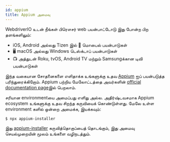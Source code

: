 ```yaml
---
id: appium
title: Appium அமைவு
---
```


WebdriverIO உடன் நீங்கள் பிரௌசர் web பயன்பாட்டோடு இது போன்ற பிற தளங்களிலும்:

- iOS, Android அல்லது Tizen இல் 📱 மொபைல் பயன்பாடுகள்
- 🖥️ macOS அல்லது Windows டெஸ்க்டாப் பயன்பாடுகள்
- 📺 அத்துடன் Roku, tvOS, Android TV மற்றும் Samsungக்கான டிவி பயன்பாடுகள்

இந்த வகையான சோதனைகளை எளிதாக்க உங்களுக்கு உதவ [Appium](https://appium.io/) ஐப் பயன்படுத்த பரிந்துரைக்கிறோம். Appium பற்றிய மேலோட்டத்தை அவர்களின் [official documentation page](https://appium.io/docs/en/2.0/intro/)இல் பெறலாம்.

சரியான environmentயை அமைப்பது எளிது அல்ல. அதிர்ஷ்டவசமாக Appium ecosystem உங்களுக்கு உதவ சிறந்த கருவியைக் கொண்டுள்ளது. மேலே உள்ள environment களில் ஒன்றை அமைக்க, இயக்கவும்:

```sh
$ npx appium-installer
```

இது [appium-installer](https://github.com/AppiumTestDistribution/appium-installer) கருவித்தொகுப்பைத் தொடங்கும், இது அமைவு செயல்முறையின் மூலம் உங்களை வழிநடத்தும்.

